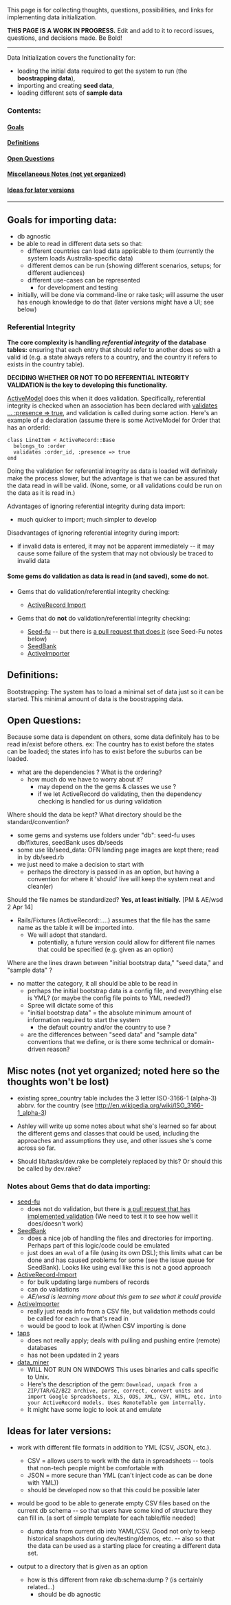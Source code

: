 This page is for collecting thoughts, questions, possibilities, and links for implementing data initialization.

**THIS PAGE IS A WORK IN PROGRESS.**  Edit and add to it to record issues, questions, and decisions made. Be Bold!

***


Data Initialization covers the functionality for:
* loading the initial data required to get the system to run (the **boostrapping data**),
* importing and creating **seed data**,
* loading different sets of **sample data**


### Contents:

#### [Goals](https://github.com/openfoodfoundation/openfoodnetwork/wiki/Data-initialization----bootstrapping,-seeding,-and-importing-data#goals-for-importing-data)
#### [Definitions](https://github.com/openfoodfoundation/openfoodnetwork/wiki/Data-initialization----bootstrapping,-seeding,-and-importing-data#definitions)
#### [Open Questions](https://github.com/openfoodfoundation/openfoodnetwork/wiki/Data-initialization----bootstrapping,-seeding,-and-importing-data#open-questions)
#### [Miscellaneous Notes (not yet organized)](https://github.com/openfoodfoundation/openfoodnetwork/wiki/Data-initialization----bootstrapping,-seeding,-and-importing-data#misc-notes-not-yet-organized-noted-here-so-the-thoughts-wont-be-lost)
#### [Ideas for later versions](https://github.com/openfoodfoundation/openfoodnetwork/wiki/Data-initialization----bootstrapping,-seeding,-and-importing-data#ideas-for-later-versions)

***

## Goals for importing data:
* db agnostic
* be able to read in different data sets so that:
    * different countries can load data applicable to them (currently the system loads Australia-specific data)
    * different demos can be run (showing different scenarios, setups; for different audiences)
    * different use-cases can be represented
      * for development and testing
* initially, will be done via command-line or rake task; will assume the user has enough knowledge to do that (later versions might have a UI; see below)

### Referential Integrity
**The core complexity is handling *referential integrity* of the database tables:**  ensuring that each entry that should refer to another does so with a valid id (e.g. a state always refers to a country, and the country it refers to exists in the country table).

**DECIDING WHETHER OR NOT TO DO REFERENTIAL INTEGRITY VALIDATION is the key to developing this functionality.**

[ActiveModel](http://guides.rubyonrails.org/v3.2.13/active_record_validations_callbacks.html#presence) does this when it does validation. Specifically, referential integrity is checked when an association has been declared with [validates ...  :presence => true](http://guides.rubyonrails.org/v3.2.13/active_record_validations_callbacks.html#presence), and validation is called during some action. Here's an example of a declaration (assume there is some ActiveModel for Order that has an orderId:
```
class LineItem < ActiveRecord::Base
  belongs_to :order
  validates :order_id, :presence => true
end
```

Doing the validation for referential integrity as data is loaded will definitely make the process slower, but the advantage is that we can be assured that the data read in will be valid.  (None, some, or all validations could be run on the data as it is read in.)

Advantages of ignoring referential integrity during data import:  
* much quicker to import; much simpler to develop

Disadvantages of ignoring referential integrity during import: 
* if invalid data is entered, it may not be apparent immediately -- it may cause some failure of the system that may not obviously be traced to invalid data


#### Some gems **do** validation as data is read in (and saved), some do not.
* Gems that do validation/referential integrity checking:
  * [ActiveRecord Import](https://github.com/zdennis/activerecord-import)

* Gems that do **not** do validation/referential integrity checking:
  * [Seed-fu](https://github.com/mbleigh/seed-fu) -- but there is [a pull request that does it](https://github.com/mbleigh/seed-fu/pull/39) (see Seed-Fu notes below)
  * [SeedBank](https://github.com/james2m/seedbank)
  * [ActiveImporter](https://github.com/continuum/active_importer)



## Definitions:
Bootstrapping:
The system has to load a minimal set of data just so it can be started.  This minimal amount of data is the boostrapping data.   


## Open Questions:


Because some data is dependent on others, some data definitely has to be read in/exist before others.  ex:  The country has to exist before the states can be loaded; the states info has to exist before the suburbs can be loaded.
* what are the dependencies ?  What is the ordering?
  * how much do we have to worry about it? 
    * may depend on the the gems & classes we use  ?
    * if we let ActiveRecord do validating, then the dependency checking is handled for us during validation


Where should the data be kept?  What directory should be the standard/convention?
* some gems and systems use folders under "db":  seed-fu uses db/fixtures, seedBank uses db/seeds
* some use lib/seed_data: OFN landing page images are kept there; read in by db/seed.rb
* we just need to make a decision to start with
  * perhaps the directory is passed in as an option, but having a convention for where it 'should' live will keep the system neat and clean(er)


Should the file names be standardized?  **Yes, at least initially.** [PM & AE/wsd 2 Apr 14]
* Rails/Fixtures (ActiveRecord::....) assumes that the file has the same name as the table it will be imported into.
  * We will adopt that standard.
     * potentially, a future version could allow for different file names that could be specified (e.g. given as  an option)


Where are the lines drawn between "initial bootstrap data," "seed data," and "sample data" ?
* no matter the category, it all should be able to be read in 
  * perhaps the initial bootstrap data is a config file, and everything else is YML? (or maybe the config file points to YML needed?)
  * Spree will dictate some of this
  * "initial bootstrap data" = the absolute minimum amount of information required to start the system
    * the default country and/or the country to use ?
  * are the differences between "seed data" and "sample data" conventions that we define, or is there some technical or domain-driven reason?



## Misc notes (not yet organized; noted here so the thoughts won't be lost)

* existing spree_country table includes the 3 letter ISO-3166-1 (alpha-3) abbrv. for the country (see http://en.wikipedia.org/wiki/ISO_3166-1_alpha-3)

* Ashley will write up some notes about what she's learned so far about the different gems and classes that could be used, including the approaches and assumptions they use,  and other issues she's come across so far.


* Should lib/tasks/dev.rake be completely replaced by this?  Or should this be called by dev.rake?

### Notes about Gems that do data importing:
* [seed-fu](https://github.com/mbleigh/seed-fu)
  * does not do validation, but there is [a pull request that has implemented validation](https://github.com/mbleigh/seed-fu/pull/39) (We need to test it to see how well it does/doesn't work)
* [SeedBank](https://github.com/james2m/seedbank)
  * does a nice job of handling the files and directories for importing. Perhaps part of this logic/code could be emulated
  * just does an `eval` of a file (using its own DSL); this limits what can be done and has caused problems for some (see the issue queue for SeedBank).  Looks like using eval like this is not a good approach
* [ActiveRecord-Import](https://github.com/zdennis/activerecord-import)
  * for bulk updating large numbers of records
  * can do validations
  * _AE/wsd is learning more about this gem to see what it could provide_
* [ActiveImporter](https://github.com/continuum/active_importer)
  * really just reads info from a CSV file, but validation methods could be called for each `row` that's read in
  * would be good to look at if/when CSV importing is done
* [taps](https://github.com/ricardochimal/taps)
  * does not really apply; deals with pulling and pushing entire (remote) databases
  * has not been updated in 2 years
* [data_miner](https://github.com/seamusabshere/data_miner)
  * WILL NOT RUN ON WINDOWS  This uses binaries and calls specific to Unix. 
  * Here's the description of the gem: `Download, unpack from a ZIP/TAR/GZ/BZ2 archive, parse, correct, convert units and import Google Spreadsheets, XLS, ODS, XML, CSV, HTML, etc. into your ActiveRecord models. Uses RemoteTable gem internally.`
  * It might have some logic to look at and emulate




## Ideas for later versions:

*  work with different file formats in addition to YML (CSV, JSON, etc.).  
    * CSV = allows users to work with the data in spreadsheets -- tools that non-tech people might be comfortable with
    *  JSON = more secure than YML (can't inject code as can be done with YML))
    * should be developed now so that this could be possible later

* would be good to be able to generate empty CSV files based on the current db schema -- so that users have some kind of structure they can fill in.  (a sort of simple template for each table/file needed)
    * dump data from current db into YAML/CSV.  Good not only to keep historical snapshots during dev/testing/demos, etc. -- also so that the data can be used as a starting place for creating a different data set.
* output to a directory that is given as an option
  * how is this different from rake db:schema:dump ? (is certainly related...)
      * should be db agnostic
